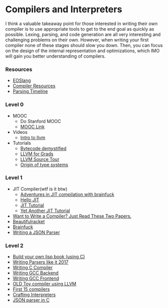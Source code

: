 # Compilers and Interpreters
I think a valuable takeaway point for those interested in writing their own compiler is to use appropriate tools to get to the end goal as quickly as possible. Lexing, parsing, and code generation are all very interesting and challenging problems on their own. However, when writing your first compiler none of these stages should slow you down. Then, you can focus on the design of the internal representation and optimizations, which IMO will gain you better understanding of compilers.

### Resources
- [EOSlang](https://esolangs.org/wiki/Hello_world_program_in_esoteric_languages)
- [Compiler Resources](http://c9x.me/compile/bib/)
- [Parsing Timeline](https://lobste.rs/s/pkfdah/parsing_timeline)

### Level 0
- MOOC
  - Do Stanford MOOC
  - [MOOC Link](https://lagunita.stanford.edu/courses/Engineering/Compilers/Fall2014/info)
- Videos
  - [Intro to llvm](https://www.youtube.com/watch?v=VKIv_Bkp4pk)
- Tutorials
  - [Bytecode demystified](https://lowlevelbits.org/bitcode-demystified/)
  - [LLVM for Grads](http://www.cs.cornell.edu/~asampson/blog/llvm.html)
  - [LLVM Source Tour](https://blog.regehr.org/archives/1453)
  - [Origin of type systems](http://blog.felipe.rs/2017/07/07/where-do-type-systems-come-from/)

### Level 1
- JIT Compiler(wtf is it btw)
    - [Adventures in JIT compilation with brainfuck](https://eli.thegreenplace.net/2017/adventures-in-jit-compilation-part-1-an-interpreter/)
    - [Hello JIT](http://blog.reverberate.org/2012/12/hello-jit-world-joy-of-simple-jits.html)
    - [JIT Tutorial](https://github.com/spencertipping/jit-tutorial)
    - [Yet Another JIT Tutorial](http://www.mikedrivendevelopment.com/2018/06/what-i-learned-making-my-own-jit.html)
- [Want to Write a Compiler? Just Read These Two Papers.](http://prog21.dadgum.com/30.html)
- [Beautifulracket](https://beautifulracket.com/stacker/intro.html)
- [Brainfuck](https://www.hashcollision.org/brainfudge/)
- [Writing a JSON Parser](http://notes.eatonphil.com/writing-a-simple-json-parser.html)

### Level 2
- [Build your own lisp book (using C)](http://buildyourownlisp.com/)
- [Writing Parsers like it 2017](https://blog.acolyer.org/2017/08/15/writing-parsers-like-it-is-2017/)
- [Writing C Compiler](https://norasandler.com/2017/11/29/Write-a-Compiler.html)
- [Writing GCC Backend](https://kristerw.blogspot.in/2017/08/writing-gcc-backend_4.html)
- [Writing GCC Frontend](http://thinkingeek.com/gcc-tiny/)
- [OLD Toy compiler using LLVM](https://gnuu.org/2009/09/18/writing-your-own-toy-compiler/)
- [First 15 compilers](http://composition.al/blog/2017/07/31/my-first-fifteen-compilers/)
- [Crafting Interpreters](http://www.craftinginterpreters.com/contents.html)
- [JSON parser in C](https://archive.is/Gw3m)
